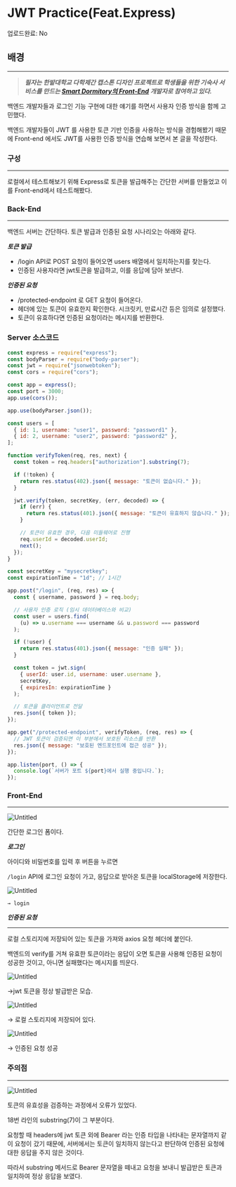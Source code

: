 # JWT Practice(Feat.Express)

업로드완료: No

## 배경

---

> **_필자는 한밭대학교 다학제간 캡스톤 디자인 프로젝트로 학생들을 위한 기숙사 서비스를 만드는 [Smart Dormitory의 Front-End](https://www.notion.so/Smart-Dormitory-093ff85814a44ee392b6f541e76ed65a?pvs=21) 개발자로 참여하고 있다._**

백엔드 개발자들과 로그인 기능 구현에 대한 얘기를 하면서 사용자 인증 방식을 함께 고민했다.

백엔드 개발자들이 JWT 를 사용한 토큰 기반 인증을 사용하는 방식을 경험해봤기 때문에 Front-end 에서도 JWT를 사용한 인증 방식을 연습해 보면서 본 글을 작성한다.

### 구성

---

로컬에서 테스트해보기 위해 Express로 토큰을 발급해주는 간단한 서버를 만들었고 이를 Front-end에서 테스트해봤다.

### Back-End

---

백엔드 서버는 간단하다. 토큰 발급과 인증된 요청 시나리오는 아래와 같다.

**_토큰 발급_**

- /login API로 POST 요청이 들어오면 users 배열에서 일치하는지를 찾는다.
- 인증된 사용자라면 jwt토큰을 발급하고, 이를 응답에 담아 보낸다.

**_인증된 요청_**

- /protected-endpoint 로 GET 요청이 들어온다.
- 헤더에 있는 토큰이 유효한지 확인한다. 시크릿키, 만료시간 등은 임의로 설정했다.
- 토큰이 유효하다면 인증된 요청이라는 메시지를 반환한다.

### Server 소스코드

```jsx
const express = require("express");
const bodyParser = require("body-parser");
const jwt = require("jsonwebtoken");
const cors = require("cors");

const app = express();
const port = 3000;
app.use(cors());

app.use(bodyParser.json());

const users = [
  { id: 1, username: "user1", password: "password1" },
  { id: 2, username: "user2", password: "password2" },
];

function verifyToken(req, res, next) {
  const token = req.headers["authorization"].substring(7);

  if (!token) {
    return res.status(402).json({ message: "토큰이 없습니다." });
  }

  jwt.verify(token, secretKey, (err, decoded) => {
    if (err) {
      return res.status(401).json({ message: "토큰이 유효하지 않습니다." });
    }

    // 토큰이 유효한 경우, 다음 미들웨어로 진행
    req.userId = decoded.userId;
    next();
  });
}

const secretKey = "mysecretkey";
const expirationTime = "1d"; // 1시간

app.post("/login", (req, res) => {
  const { username, password } = req.body;

  // 사용자 인증 로직 (임시 데이터베이스와 비교)
  const user = users.find(
    (u) => u.username === username && u.password === password
  );

  if (!user) {
    return res.status(401).json({ message: "인증 실패" });
  }

  const token = jwt.sign(
    { userId: user.id, username: user.username },
    secretKey,
    { expiresIn: expirationTime }
  );

  // 토큰을 클라이언트로 전달
  res.json({ token });
});

app.get("/protected-endpoint", verifyToken, (req, res) => {
  // JWT 토큰이 검증되면 이 부분에서 보호된 리소스를 반환
  res.json({ message: "보호된 엔드포인트에 접근 성공" });
});

app.listen(port, () => {
  console.log(`서버가 포트 ${port}에서 실행 중입니다.`);
});
```

### Front-End

---

![Untitled](<JWT%20Practice(Feat%20Express)%20b2aefcf4f0b545ef894b61f25cccbbd8/Untitled.png>)

간단한 로그인 폼이다.

**_로그인_**

아이디와 비밀번호를 입력 후 버튼을 누르면

`/login` API에 로그인 요청이 가고, 응답으로 받아온 토큰을 localStorage에 저장한다.

![Untitled](<JWT%20Practice(Feat%20Express)%20b2aefcf4f0b545ef894b61f25cccbbd8/Untitled%201.png>)

`→ login`

**_인증된 요청_**

---

로컬 스토리지에 저장되어 있는 토큰을 가져와 axios 요청 헤더에 붙인다.

백엔드의 verify를 거쳐 유효한 토큰이라는 응답이 오면 토큰을 사용해 인증된 요청이 성공한 것이고, 아니면 실패했다는 메시지를 띄운다.

![Untitled](<JWT%20Practice(Feat%20Express)%20b2aefcf4f0b545ef894b61f25cccbbd8/Untitled%202.png>)

→jwt 토큰을 정상 발급받은 모습.

![Untitled](<JWT%20Practice(Feat%20Express)%20b2aefcf4f0b545ef894b61f25cccbbd8/Untitled%203.png>)

→ 로컬 스토리지에 저장되어 있다.

![Untitled](<JWT%20Practice(Feat%20Express)%20b2aefcf4f0b545ef894b61f25cccbbd8/Untitled%204.png>)

→ 인증된 요청 성공

### 주의점

---

![Untitled](<JWT%20Practice(Feat%20Express)%20b2aefcf4f0b545ef894b61f25cccbbd8/Untitled%205.png>)

토큰의 유효성을 검증하는 과정에서 오류가 있었다.

18번 라인의 substring(7)이 그 부분이다.

요청할 때 headers에 jwt 토큰 외에 Bearer 라는 인증 타입을 나타내는 문자열까지 같이 요청이 갔기 때문에, 서버에서는 토큰이 일치하지 않는다고 판단하여 인증된 요청에 대한 응답을 주지 않은 것이다.

따라서 substring 메서드로 Bearer 문자열을 떼내고 요청을 보내니 발급받은 토큰과 일치하여 정상 응답을 보였다.
